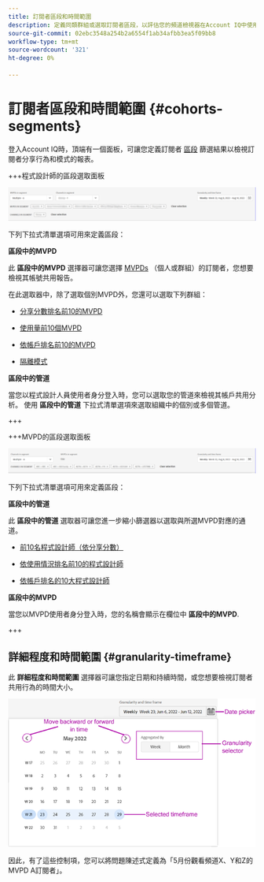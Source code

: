 ```yaml
---
title: 訂閱者區段和時間範圍
description: 定義同類群組或選取訂閱者區段，以評估您的頻道檢視器在Account IQ中使用圖形工具和報表的帳戶共用可能性和模式。
source-git-commit: 02ebc3548a254b2a6554f1ab34afbb3ea5f09bb8
workflow-type: tm+mt
source-wordcount: '321'
ht-degree: 0%

---
```



# 訂閱者區段和時間範圍 {#cohorts-segments}

登入Account IQ時，頂端有一個面板，可讓您定義訂閱者 [區段](/help/AccountIQ/product-concepts.md#segment-segmet-def) 篩選結果以檢視訂閱者分享行為和模式的報表。

<!--![](assets/segment-timeframe-panel.png)-->

+++程式設計師的區段選取面板

![](assets/segment-panel-programmer.png)

<!--![](assets/filter-panel.png)-->

下列下拉式清單選項可用來定義區段：

**區段中的MVPD**

此 **區段中的MVPD** 選擇器可讓您選擇 [MVPDs](/help/AccountIQ/product-concepts.md#mvpd-def) （個人或群組）的訂閱者，您想要檢視其帳號共用報告。

在此選取器中，除了選取個別MVPD外，您還可以選取下列群組：

* [分享分數排名前10的MVPD](/help/AccountIQ/product-concepts.md#top-mvpds-def)

* [使用量前10個MVPD](/help/AccountIQ/product-concepts.md#top-mvpds-def)

* [依帳戶排名前10的MVPD](/help/AccountIQ/product-concepts.md#top-mvpds-def)

* [隔離模式](/help/AccountIQ/isolation-mode.md)

**區段中的管道**

當您以程式設計人員使用者身分登入時，您可以選取您的管道來檢視其帳戶共用分析。 使用 **區段中的管道** 下拉式清單選項來選取組織中的個別或多個管道。

+++

+++MVPD的區段選取面板

![](assets/segment-panel-mvpd.png)

下列下拉式清單選項可用來定義區段：

**區段中的管道**

此 **區段中的管道** 選取器可讓您進一步縮小篩選器以選取與所選MVPD對應的通道。

* [前10名程式設計師（依分享分數）](/help/AccountIQ/product-concepts.md#top-mvpds-def)

* [依使用情況排名前10的程式設計師](/help/AccountIQ/product-concepts.md#top-mvpds-def)

* [依帳戶排名的10大程式設計師](/help/AccountIQ/product-concepts.md#top-mvpds-def)

**區段中的MVPD**

當您以MVPD使用者身分登入時，您的名稱會顯示在欄位中 **區段中的MVPD**.

+++




<!--For example, you can define your segment as the "subscribers of the MVPD A that watched the channels X, Y, and Z".-->



## 詳細程度和時間範圍 {#granularity-timeframe}

此 **詳細程度和時間範圍** 選擇器可讓您指定日期和持續時間，或您想要檢視訂閱者共用行為的時間大小。

![詳細程度和時間範圍](assets/granularity-timeframe-weekwise.png)

因此，有了這些控制項，您可以將問題陳述式定義為「5月份觀看頻道X、Y和Z的MVPD A訂閱者」。

